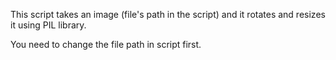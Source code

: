 This script takes an image (file's path in the script) and it rotates and resizes it using PIL library.

You need to change the file path in script first.
